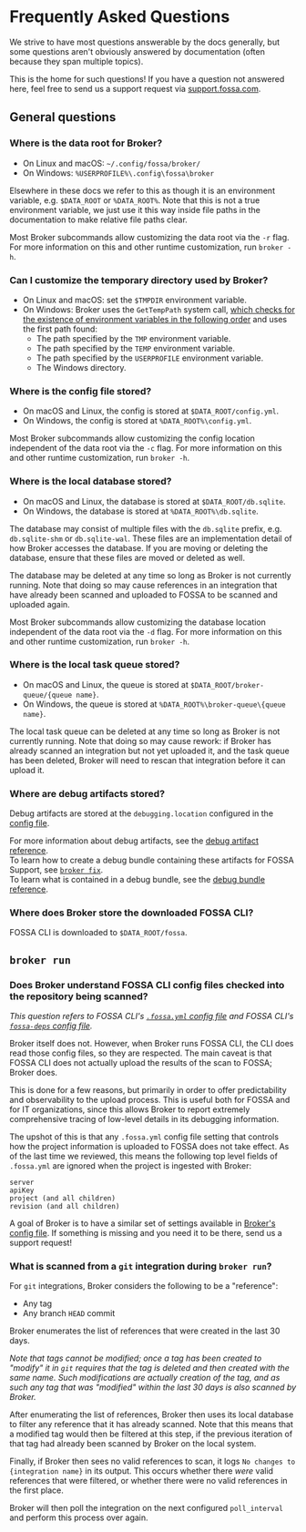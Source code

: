 
# Frequently Asked Questions

We strive to have most questions answerable by the docs generally, but some questions
aren't obviously answered by documentation (often because they span multiple topics).

This is the home for such questions! If you have a question not answered here,
feel free to send us a support request via [support.fossa.com](https://support.fossa.com).

## General questions

### Where is the data root for Broker?

- On Linux and macOS: `~/.config/fossa/broker/`
- On Windows: `%USERPROFILE%\.config\fossa\broker`

Elsewhere in these docs we refer to this as though it is an environment variable, e.g. `$DATA_ROOT` or `%DATA_ROOT%`.
Note that this is not a true environment variable, we just use it this way inside file paths in the documentation
to make relative file paths clear.

Most Broker subcommands allow customizing the data root via the `-r` flag.
For more information on this and other runtime customization, run `broker -h`.

### Can I customize the temporary directory used by Broker?

- On Linux and macOS: set the `$TMPDIR` environment variable.
- On Windows: Broker uses the `GetTempPath` system call,
  [which checks for the existence of environment variables in the following order](https://learn.microsoft.com/en-us/windows/win32/api/fileapi/nf-fileapi-gettemppath2a#remarks)
  and uses the first path found:
  - The path specified by the `TMP` environment variable.
  - The path specified by the `TEMP` environment variable.
  - The path specified by the `USERPROFILE` environment variable.
  - The Windows directory.

### Where is the config file stored?

- On macOS and Linux, the config is stored at `$DATA_ROOT/config.yml`.
- On Windows, the config is stored at `%DATA_ROOT%\config.yml`.

Most Broker subcommands allow customizing the config location independent of the data root via the `-c` flag.
For more information on this and other runtime customization, run `broker -h`.

### Where is the local database stored?

- On macOS and Linux, the database is stored at `$DATA_ROOT/db.sqlite`.
- On Windows, the database is stored at `%DATA_ROOT%\db.sqlite`.

The database may consist of multiple files with the `db.sqlite` prefix, e.g. `db.sqlite-shm` or `db.sqlite-wal`.
These files are an implementation detail of how Broker accesses the database. 
If you are moving or deleting the database, ensure that these files are moved or deleted as well.

The database may be deleted at any time so long as Broker is not currently running.
Note that doing so may cause references in an integration that have already been scanned and uploaded to FOSSA
to be scanned and uploaded again.

Most Broker subcommands allow customizing the database location independent of the data root via the `-d` flag.
For more information on this and other runtime customization, run `broker -h`.

### Where is the local task queue stored?

- On macOS and Linux, the queue is stored at `$DATA_ROOT/broker-queue/{queue name}`.
- On Windows, the queue is stored at `%DATA_ROOT%\broker-queue\{queue name}`.

The local task queue can be deleted at any time so long as Broker is not currently running.
Note that doing so may cause rework: if Broker has already scanned an integration but not yet uploaded it, 
and the task queue has been deleted, Broker will need to rescan that integration before it can upload it.

### Where are debug artifacts stored?

Debug artifacts are stored at the `debugging.location` configured in the [config file](./config.md#debugging).

For more information about debug artifacts, see the [debug artifact reference](./debug-artifacts.md).<br>
To learn how to create a debug bundle containing these artifacts for FOSSA Support, see [`broker fix`](../subcommands/fix.md).<br>
To learn what is contained in a debug bundle, see the [debug bundle reference](./debug-bundle.md).

### Where does Broker store the downloaded FOSSA CLI?

FOSSA CLI is downloaded to `$DATA_ROOT/fossa`.

## `broker run`

### Does Broker understand FOSSA CLI config files checked into the repository being scanned?

_This question refers to FOSSA CLI's [`.fossa.yml` config file](https://github.com/fossas/fossa-cli/blob/master/docs/references/files/fossa-yml.md)_
_and FOSSA CLI's [`fossa-deps` config file](https://github.com/fossas/fossa-cli/blob/master/docs/references/files/fossa-deps.md)._

Broker itself does not. However, when Broker runs FOSSA CLI, the CLI does read those config files, so they are respected.
The main caveat is that FOSSA CLI does not actually upload the results of the scan to FOSSA; Broker does.

This is done for a few reasons, but primarily in order to offer predictability and observability to the upload process.
This is useful both for FOSSA and for IT organizations, since this allows Broker to report extremely comprehensive tracing of low-level details
in its debugging information.

The upshot of this is that any `.fossa.yml` config file setting that controls how the project information is uploaded to FOSSA
does not take effect. As of the last time we reviewed, this means the following top level fields of `.fossa.yml` are ignored
when the project is ingested with Broker:

```
server
apiKey
project (and all children)
revision (and all children)
```

A goal of Broker is to have a similar set of settings available in [Broker's config file](./config.md).
If something is missing and you need it to be there, send us a support request!

### What is scanned from a `git` integration during `broker run`?

For `git` integrations, Broker considers the following to be a "reference":

- Any tag
- Any branch `HEAD` commit

Broker enumerates the list of references that were created in the last 30 days.

_Note that tags cannot be modified; once a tag has been created to "modify" it in `git` requires that the tag is_
_deleted and then created with the same name. Such modifications are actually creation of the tag,_
_and as such any tag that was "modified" within the last 30 days is also scanned by Broker._

After enumerating the list of references, Broker then uses its local database to filter any reference that it has already scanned.
Note that this means that a modified tag would then be filtered at this step,
if the previous iteration of that tag had already been scanned by Broker on the local system.

Finally, if Broker then sees no valid references to scan, it logs `No changes to {integration name}` in its output.
This occurs whether there _were_ valid references that were filtered, or whether there were no valid references in the first place.

Broker will then poll the integration on the next configured `poll_interval` and perform this process over again.
